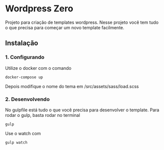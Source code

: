 # Wordpress Zero
Projeto para criação de templates wordpress. Nesse projeto você tem tudo o que precisa para começar um novo template facilmente.

## Instalação

### 1. Configurando
Utilize o docker com o comando

```docker-compose up```

Depois modifique o nome do tema em /src/assets/sass/load.scss

### 2. Desenvolvendo
No gulpfile está tudo o que você precisa para desenvolver o template. Para rodar o gulp, basta rodar no terminal

```gulp```

Use o watch com

```gulp watch```